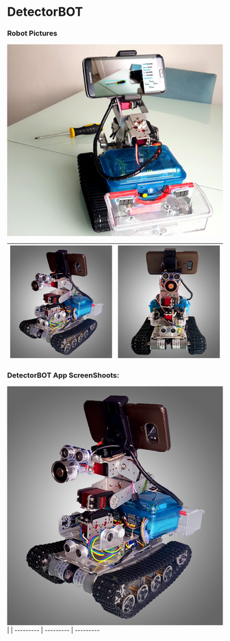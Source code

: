 # DetectorBOT

### Robot Pictures

![DetectorBOT](https://github.com/MustafaSmesem/DetectorBOT/blob/master/images_gallery/DetectorBOT_0003.jpg)

![Image from side for DetectorBOT](https://github.com/MustafaSmesem/DetectorBOT/blob/master/images_gallery/DetectorBOT_0001.jpg) | ![Image from front for DetectorBOT](https://github.com/MustafaSmesem/DetectorBOT/blob/master/images_gallery/DetectorBOT_0002.jpg)
---------------- | ----------------


### DetectorBOT App ScreenShoots:
![](https://github.com/MustafaSmesem/DetectorBOT/blob/master/images_gallery/DetectorBOT_0001.jpg) |  | 
--------- | --------- | ---------
